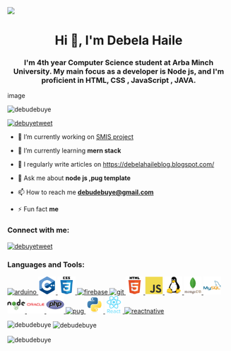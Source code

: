 <p > <img src="[[https://pin.it/2Gn2aXik3](https://images.app.goo.gl/NiL5HwmorRBRnHgi8)](https://images.app.goo.gl/vojPNwcyf84YKNen6)"   /> </p>
<h1 align="center">Hi 👋, I'm Debela Haile</h1>
<h3 align="center">I'm 4th year Computer Science student at Arba Minch University. My main focus as a developer is Node js, and I'm proficient in HTML, CSS , JavaScript , JAVA.</h3>
image
<p align="left"> <img src="https://komarev.com/ghpvc/?username=debudebuye&label=Profile%20views&color=0e75b6&style=flat" alt="debudebuye" /> </p>

<p align="left"> <a href="https://twitter.com/debuyetweet" target="blank"><img src="https://img.shields.io/twitter/follow/debuyetweet?logo=twitter&style=for-the-badge" alt="debuyetweet" /></a> </p>

- 🔭 I’m currently working on [SMIS project](https://github.com/debudebuye/SMIS_Project.git)

- 🌱 I’m currently learning **mern stack**

- 📝 I regularly write articles on https://debelahaileblog.blogspot.com/

- 💬 Ask me about **node js ,pug template**

- 📫 How to reach me **debudebuye@gmail.com**

- ⚡ Fun fact **me**

<h3 align="left">Connect with me:</h3>
<p align="left">
<a href="https://twitter.com/debuyetweet" target="blank"><img align="center" src="https://raw.githubusercontent.com/rahuldkjain/github-profile-readme-generator/master/src/images/icons/Social/twitter.svg" alt="debuyetweet" height="30" width="40" /></a>
</p>

<h3 align="left">Languages and Tools:</h3>
<p align="left"> <a href="https://www.arduino.cc/" target="_blank" rel="noreferrer"> <img src="https://cdn.worldvectorlogo.com/logos/arduino-1.svg" alt="arduino" width="40" height="40"/> </a> <a href="https://www.w3schools.com/cpp/" target="_blank" rel="noreferrer"> <img src="https://raw.githubusercontent.com/devicons/devicon/master/icons/cplusplus/cplusplus-original.svg" alt="cplusplus" width="40" height="40"/> </a> <a href="https://www.w3schools.com/css/" target="_blank" rel="noreferrer"> <img src="https://raw.githubusercontent.com/devicons/devicon/master/icons/css3/css3-original-wordmark.svg" alt="css3" width="40" height="40"/> </a> <a href="https://firebase.google.com/" target="_blank" rel="noreferrer"> <img src="https://www.vectorlogo.zone/logos/firebase/firebase-icon.svg" alt="firebase" width="40" height="40"/> </a> <a href="https://git-scm.com/" target="_blank" rel="noreferrer"> <img src="https://www.vectorlogo.zone/logos/git-scm/git-scm-icon.svg" alt="git" width="40" height="40"/> </a> <a href="https://www.w3.org/html/" target="_blank" rel="noreferrer"> <img src="https://raw.githubusercontent.com/devicons/devicon/master/icons/html5/html5-original-wordmark.svg" alt="html5" width="40" height="40"/> </a> <a href="https://developer.mozilla.org/en-US/docs/Web/JavaScript" target="_blank" rel="noreferrer"> <img src="https://raw.githubusercontent.com/devicons/devicon/master/icons/javascript/javascript-original.svg" alt="javascript" width="40" height="40"/> </a> <a href="https://www.linux.org/" target="_blank" rel="noreferrer"> <img src="https://raw.githubusercontent.com/devicons/devicon/master/icons/linux/linux-original.svg" alt="linux" width="40" height="40"/> </a> <a href="https://www.mongodb.com/" target="_blank" rel="noreferrer"> <img src="https://raw.githubusercontent.com/devicons/devicon/master/icons/mongodb/mongodb-original-wordmark.svg" alt="mongodb" width="40" height="40"/> </a> <a href="https://www.mysql.com/" target="_blank" rel="noreferrer"> <img src="https://raw.githubusercontent.com/devicons/devicon/master/icons/mysql/mysql-original-wordmark.svg" alt="mysql" width="40" height="40"/> </a> <a href="https://nodejs.org" target="_blank" rel="noreferrer"> <img src="https://raw.githubusercontent.com/devicons/devicon/master/icons/nodejs/nodejs-original-wordmark.svg" alt="nodejs" width="40" height="40"/> </a> <a href="https://www.oracle.com/" target="_blank" rel="noreferrer"> <img src="https://raw.githubusercontent.com/devicons/devicon/master/icons/oracle/oracle-original.svg" alt="oracle" width="40" height="40"/> </a> <a href="https://www.php.net" target="_blank" rel="noreferrer"> <img src="https://raw.githubusercontent.com/devicons/devicon/master/icons/php/php-original.svg" alt="php" width="40" height="40"/> </a> <a href="https://pugjs.org" target="_blank" rel="noreferrer"> <img src="https://cdn.worldvectorlogo.com/logos/pug.svg" alt="pug" width="40" height="40"/> </a> <a href="https://www.python.org" target="_blank" rel="noreferrer"> <img src="https://raw.githubusercontent.com/devicons/devicon/master/icons/python/python-original.svg" alt="python" width="40" height="40"/> </a> <a href="https://reactjs.org/" target="_blank" rel="noreferrer"> <img src="https://raw.githubusercontent.com/devicons/devicon/master/icons/react/react-original-wordmark.svg" alt="react" width="40" height="40"/> </a> <a href="https://reactnative.dev/" target="_blank" rel="noreferrer"> <img src="https://reactnative.dev/img/header_logo.svg" alt="reactnative" width="40" height="40"/> </a> </p>

<p><img align="left" src="https://github-readme-stats.vercel.app/api/top-langs?username=debudebuye&show_icons=true&locale=en&layout=compact" alt="debudebuye" /></p>

<p>&nbsp;<img align="center" src="https://github-readme-stats.vercel.app/api?username=debudebuye&show_icons=true&locale=en" alt="debudebuye" /></p>

<p><img align="center" src="https://github-readme-streak-stats.herokuapp.com/?user=debudebuye&" alt="debudebuye" /></p>
